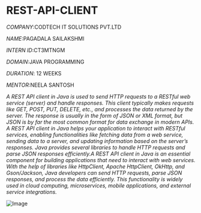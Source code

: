 # REST-API-CLIENT

*COMPANY*:CODTECH IT SOLUTIONS PVT.LTD

*NAME*:PAGADALA SAILAKSHMI

*INTERN ID*:CT3MTNGM

*DOMAIN*:JAVA PROGRAMMING

*DURATION*: 12 WEEKS

*MENTOR*:NEELA SANTOSH

*A REST API client in Java is used to send HTTP requests to a RESTful web service (server) and handle responses. This client typically makes requests like GET, POST, PUT, DELETE, etc., and processes the data returned by the server. The response is usually in the form of JSON or XML format, but JSON is by far the most common format for data exchange in modern APIs.
A REST API client in Java helps your application to interact with RESTful services, enabling functionalities like fetching data from a web service, sending data to a server, and updating information based on the server’s responses. Java provides several libraries to handle HTTP requests and parse JSON responses efficiently.A REST API client in Java is an essential component for building applications that need to interact with web services. With the help of libraries like HttpClient, Apache HttpClient, OkHttp, and Gson/Jackson, Java developers can send HTTP requests, parse JSON responses, and process the data efficiently. This functionality is widely used in cloud computing, microservices, mobile applications, and external service integrations.*

![Image](https://github.com/user-attachments/assets/1cb68005-840a-4ca0-b12c-bdb8b2b8898f)
